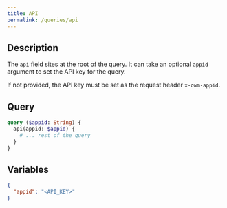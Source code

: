 ```yaml
---
title: API
permalink: /queries/api
---
```


## Description

The `api` field sites at the root of the query. It can take an optional `appid` argument to set the API key for the query.

If not provided, the API key must be set as the request header `x-owm-appid`.

## Query

```graphql
query ($appid: String) {
  api(appid: $appid) {
    # ... rest of the query
  }
}
```

## Variables

```json
{
  "appid": "<API_KEY>"
}
```
